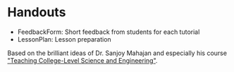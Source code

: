 Handouts
========

* FeedbackForm: Short feedback from students for each tutorial
* LessonPlan: Lesson preparation

Based on the brilliant ideas of Dr. Sanjoy Mahajan and especially his course ["Teaching College-Level Science and Engineering"](http://ocw.mit.edu/5-95JS09).
